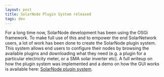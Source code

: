 ```yaml
---
layout: post
title: SolarNode Plugin System released
tags: dev
---
```

For a long time now, SolarNode development has been using the OSGi framework.  To make full use of this and to empower the end SolarNetwork users, a lot of work has been done to create the SolarNode plugin system.  This system allows end users to configure their nodes by browsing the available plugins and downloading what they need (e.g. a plugin for a particular electricity meter, or a SMA solar inverter etc).
A full writeup on how the plugin system was implemented and a demo on how the GUI works is available here: [SolarNode plugin system](http://blog.greenstage.co.nz/2014/05/solarnode-plugin-system.html).
